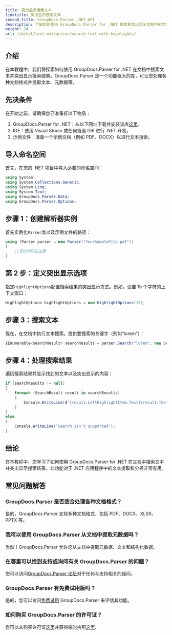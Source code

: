 ```yaml
---
title: 突出显示搜索文本
linktitle: 突出显示搜索文本
second_title: GroupDocs.Parser .NET API
description: 了解如何使用 GroupDocs.Parser for .NET 搜索和突出显示文档中的文本。高效提取有价值的见解。
weight: 24
url: /zh/net/text-extraction/search-text-with-highlights/
---
```

## 介绍
在本教程中，我们将探索如何使用 GroupDocs.Parser for .NET 在文档中搜索文本并突出显示搜索结果。GroupDocs.Parser 是一个功能强大的库，可让您处理各种文档格式并提取文本、元数据等。
## 先决条件
在开始之前，请确保您已准备好以下物品：
1.  GroupDocs.Parser for .NET：从以下网址下载并安装该库[这里](https://releases.groupdocs.com/parser/net/).
2. IDE：使用 Visual Studio 或任何首选 IDE 进行 .NET 开发。
3. 示例文件：准备一个示例文档（例如 PDF、DOCX）以进行文本搜索。

## 导入命名空间
首先，在您的 .NET 项目中导入必要的命名空间：
```csharp
using System;
using System.Collections.Generic;
using System.Linq;
using System.Text;
using GroupDocs.Parser.Data;
using GroupDocs.Parser.Options;
```
## 步骤 1：创建解析器实例
首先实例化`Parser`类以及示例文件的路径：
```csharp
using (Parser parser = new Parser("YourSampleFile.pdf"))
{
    //您的代码在这里
}
```
## 第 2 步：定义突出显示选项
指定`HighlightOptions`配置搜索结果的突出显示方式。例如，设置 15 个字符的上下文窗口：
```csharp
HighlightOptions highlightOptions = new HighlightOptions(15);
```
## 步骤 3：搜索文本
现在，在文档中执行文本搜索。提供要搜索的关键字（例如“lorem”）：
```csharp
IEnumerable<SearchResult> searchResults = parser.Search("lorem", new SearchOptions(true, false, false, highlightOptions));
```
## 步骤 4：处理搜索结果
遍历搜索结果并显示找到的文本以及突出显示的内容：
```csharp
if (searchResults != null)
{
    foreach (SearchResult result in searchResults)
    {
        Console.WriteLine($"{result.LeftHighlightItem.Text}{result.Text}{result.RightHighlightItem.Text}");
    }
}
else
{
    Console.WriteLine("Search isn't supported");
}
```

## 结论
在本教程中，您学习了如何使用 GroupDocs.Parser for .NET 在文档中搜索文本并突出显示搜索结果。此功能对于 .NET 应用程序中的文本提取和分析非常有用。

## 常见问题解答
### GroupDocs.Parser 是否适合处理各种文档格式？
是的，GroupDocs.Parser 支持多种文档格式，包括 PDF、DOCX、XLSX、PPTX 等。
### 我可以使用 GroupDocs.Parser 从文档中提取元数据吗？
当然！GroupDocs.Parser 允许您从文档中提取元数据、文本和结构化数据。
### 在哪里可以找到支持或询问有关 GroupDocs.Parser 的问题？
您可以访问[GroupDocs.Parser 论坛](https://forum.groupdocs.com/c/parser/17)对于任何与支持相关的疑问。
### GroupDocs.Parser 有免费试用版吗？
是的，您可以访问[免费试用](https://releases.groupdocs.com/) GroupDocs.Parser 来评估其功能。
### 如何购买 GroupDocs.Parser 的许可证？
您可以从购买许可证[这里](https://purchase.groupdocs.com/buy)并获得临时执照[这里](https://purchase.groupdocs.com/temporary-license/).